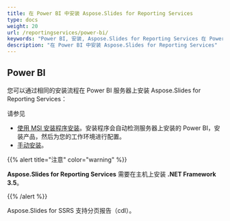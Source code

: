 ```yaml
---
title: 在 Power BI 中安装 Aspose.Slides for Reporting Services
type: docs
weight: 20
url: /reportingservices/power-bi/
keywords: "Power BI, 安装, Aspose.Slides for Reporting Services 在 Power BI 中"
description: "在 Power BI 中安装 Aspose.Slides for Reporting Services"
---
```


## **Power BI**
您可以通过相同的安装流程在 Power BI 服务器上安装 Aspose.Slides for Reporting Services：

请参见

* [使用 MSI 安装程序安装](https://docs.aspose.com/slides/reportingservices/install-with-msi-installer/#installation)。安装程序会自动检测服务器上安装的 Power BI，安装产品，然后为您的工作环境进行配置。
* [手动安装](https://docs.aspose.com/slides/reportingservices/install-manually/)。

{{% alert title="注意" color="warning" %}} 

**Aspose.Slides for Reporting Services** 需要在主机上安装 **.NET Framework 3.5**。 

{{% /alert %}}

Aspose.Slides for SSRS 支持分页报告（cdl）。